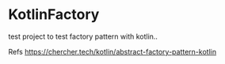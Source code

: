 # KotlinFactory
test project to test factory pattern with kotlin..


Refs
https://chercher.tech/kotlin/abstract-factory-pattern-kotlin
